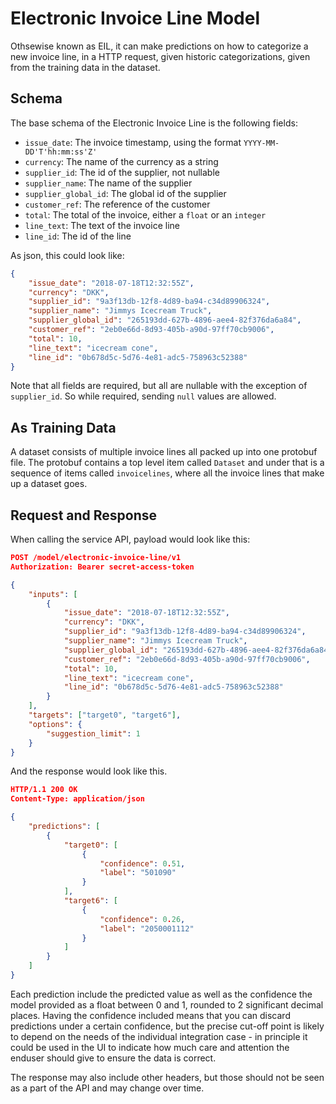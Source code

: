 Electronic Invoice Line Model
=============================

Othsewise known as EIL, it can make predictions on how to categorize a new invoice line, in a HTTP request, given historic categorizations, given from the training data in the dataset.

Schema
------

The base schema of the Electronic Invoice Line is the following fields:

- `issue_date`: The invoice timestamp, using the format `YYYY-MM-DD'T'hh:mm:ss'Z'`
- `currency`: The name of the currency as a string
- `supplier_id`: The id of the supplier, not nullable
- `supplier_name`: The name of the supplier
- `supplier_global_id`: The global id of the supplier
- `customer_ref`: The reference of the customer
- `total`: The total of the invoice, either a `float` or an `integer`
- `line_text`: The text of the invoice line
- `line_id`: The id of the line

As json, this could look like:

```json
{
    "issue_date": "2018-07-18T12:32:55Z",
    "currency": "DKK",
    "supplier_id": "9a3f13db-12f8-4d89-ba94-c34d89906324",
    "supplier_name": "Jimmys Icecream Truck",
    "supplier_global_id": "265193dd-627b-4896-aee4-82f376da6a84",
    "customer_ref": "2eb0e66d-8d93-405b-a90d-97ff70cb9006",
    "total": 10,
    "line_text": "icecream cone",
    "line_id": "0b678d5c-5d76-4e81-adc5-758963c52388"
}
```

Note that all fields are required, but all are nullable with the exception of `supplier_id`. So while required, sending `null` values are allowed.

As Training Data
----------------

A dataset consists of multiple invoice lines all packed up into one protobuf file. The protobuf contains a top level item called `Dataset` and under that is a sequence of items called `invoicelines`, where all the invoice lines that make up a dataset goes.

Request and Response
--------------------

When calling the service API, payload would look like this:

```json
POST /model/electronic-invoice-line/v1
Authorization: Bearer secret-access-token

{
    "inputs": [
        {
            "issue_date": "2018-07-18T12:32:55Z",
            "currency": "DKK",
            "supplier_id": "9a3f13db-12f8-4d89-ba94-c34d89906324",
            "supplier_name": "Jimmys Icecream Truck",
            "supplier_global_id": "265193dd-627b-4896-aee4-82f376da6a84",
            "customer_ref": "2eb0e66d-8d93-405b-a90d-97ff70cb9006",
            "total": 10,
            "line_text": "icecream cone",
            "line_id": "0b678d5c-5d76-4e81-adc5-758963c52388"
        }
    ],
    "targets": ["target0", "target6"],
    "options": {
        "suggestion_limit": 1
    }
}
```

And the response would look like this.

```json
HTTP/1.1 200 OK
Content-Type: application/json

{
    "predictions": [
        {
            "target0": [
                {
                    "confidence": 0.51,
                    "label": "501090"
                }
            ],
            "target6": [
                {
                    "confidence": 0.26,
                    "label": "2050001112"
                }
            ]
        }
    ]
}

```

Each prediction include the predicted value as well as the confidence the model provided as a float between 0 and 1, rounded to 2 significant decimal places.
Having the confidence included means that you can discard predictions under a certain confidence, but the precise cut-off point is likely to depend on the needs of the individual integration case - in principle it could be used in the UI to indicate how much care and attention the enduser should give to ensure the data is correct.

The response may also include other headers, but those should not be seen as a part of the API and may change over time.

